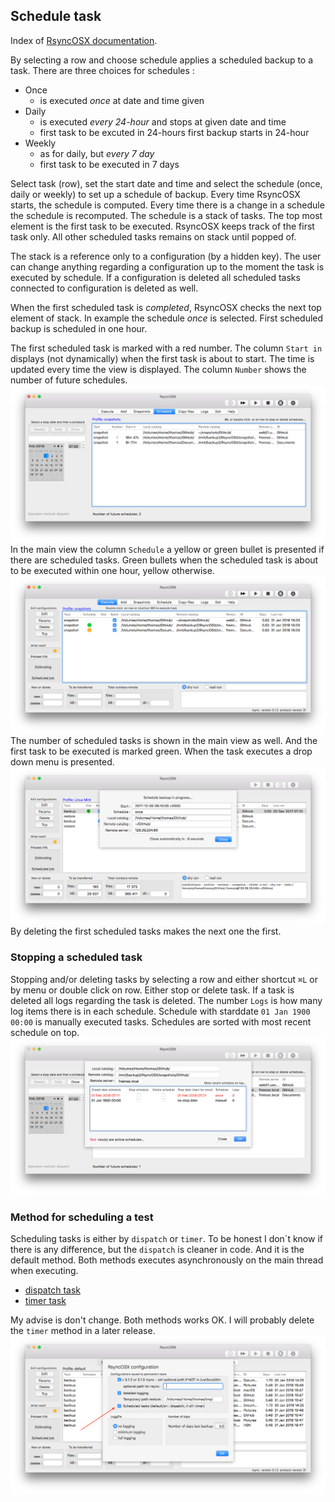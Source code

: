 ## Schedule task

Index of [RsyncOSX documentation](https://rsyncosx.github.io/Documentation/).

By selecting a row and choose schedule applies a scheduled backup to a task. There are three choices for schedules :

- Once
	- is executed _once_ at date and time given
- Daily
	- is executed _every 24-hour_ and stops at given date and time
	- first task to be excuted in 24-hours
first backup starts in 24-hour
- Weekly
	- as for daily, but _every 7 day_
	- first task to be executed in 7 days

Select task (row), set the start date and time and select the schedule (once, daily or weekly) to set up a schedule of backup. Every time RsyncOSX starts, the schedule is computed. Every time there is a change in a schedule the schedule is recomputed. The schedule is a stack of tasks. The top most element is the first task to be executed. RsyncOSX keeps track of the first task only. All other scheduled tasks remains on stack until popped of.

The stack is a reference only to a configuration (by a hidden key). The user can change anything regarding a configuration up to the moment the task is executed by schedule. If a configuration is deleted all scheduled tasks connected to configuration is deleted as well.

When the first scheduled task is _completed_, RsyncOSX checks the next top element of stack. In example the schedule *once* is selected. First scheduled backup is scheduled in one hour.

The first scheduled task is marked with a red number. The column `Start in` displays (not dynamically) when the first task is about to start. The time is updated every time the view is displayed. The column `Number` shows the number of future schedules.
![Main view](screenshots/master/scheduling/schedule1.png)
In the main view the column `Schedule` a yellow or green bullet is presented if there are scheduled tasks. Green bullets when the scheduled task is about to be executed within one hour, yellow otherwise.
![Main view](screenshots/master/scheduling/schedule2.png)
The number of scheduled tasks is shown in the main view as well. And the first task to be executed is marked green. When the task executes a drop down menu is presented.
![Main view](screenshots/master/scheduling/schedule3.png)
By deleting the first scheduled tasks makes the next one the first.

### Stopping a scheduled task

Stopping and/or deleting tasks by selecting a row and either shortcut `⌘L` or by menu or double click on row. Either stop or delete task. If a task is deleted all logs regarding the task is deleted. The number `Logs` is how many log items there is in each schedule. Schedule with starddate `01 Jan 1900 00:00` is manually executed tasks. Schedules are sorted with most recent schedule on top.
![Main view](screenshots/master/scheduling/schedule4.png)

### Method for scheduling a test

Scheduling tasks is either by `dispatch` or `timer`. To be honest I don´t know if there is any difference, but the `dispatch` is cleaner in code. And it is the default method. Both methods executes asynchronously on the main thread when executing.
* [dispatch task](https://github.com/rsyncOSX/RsyncOSX/blob/master/RsyncOSX/ScheduleOperationDispatch.swift)
* [timer task](https://github.com/rsyncOSX/RsyncOSX/blob/master/RsyncOSX/ScheduleOperationTimer.swift)

My advise is don't change. Both methods works OK. I will probably delete the `timer` method in a later release.
![Main view](screenshots/master/scheduling/timer.png)
